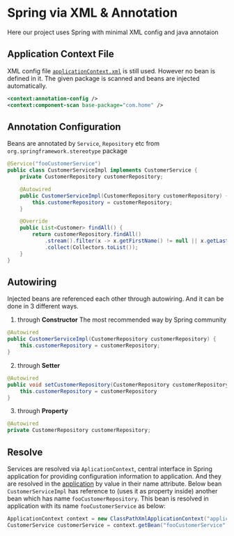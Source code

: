 # Spring via XML & Annotation
Here our project uses Spring with minimal XML config and java annotaion

## Application Context File
XML config file [``applicationContext.xml``](src/main/resources/applicationContext.xml) is still used. However no bean is defined in it. The given package is scanned and beans are injected automatically.
```xml
<context:annotation-config />
<context:component-scan base-package="com.home" />
```

## Annotation Configuration
Beans are annotated by ``Service``, ``Repository`` etc from ``org.springframework.stereotype`` package

```java
@Service("fooCustomerService")
public class CustomerServiceImpl implements CustomerService {
    private CustomerRepository customerRepository;

    @Autowired
    public CustomerServiceImpl(CustomerRepository customerRepository) {
        this.customerRepository = customerRepository;
    }

    @Override
    public List<Customer> findAll() {
        return customerRepository.findAll()
            .stream().filter(x -> x.getFirstName() != null || x.getLastName() != null)
            .collect(Collectors.toList());
    }
}
```

## Autowiring
Injected beans are referenced each other through autowiring. And it can be done in 3 different ways.
1. through **Constructor**
The most recommended way by Spring community
```java
@Autowired
public CustomerServiceImpl(CustomerRepository customerRepository) {
    this.customerRepository = customerRepository;
}
```

2. through **Setter**
```java
@Autowired
public void setCustomerRepository(CustomerRepository customerRepository) {
    this.customerRepository = customerRepository
}
```

3. through **Property**

```java
@Autowired
private CustomerRepository customerRepository;
```

## Resolve
Services are resolved via ``AplicationContext``, central interface in Spring application for providing configuration information to application. And they are resolved in the [application](src/main/java/Application.java) by value in their name attribute.
Below bean ```CustomerServiceImpl``` has reference to (uses it as property inside) another bean which has name ```fooCustomerRepository```.
This bean is resolved in application with its name ```fooCustomerService``` as below: 
```java
ApplicationContext context = new ClassPathXmlApplicationContext("applicationContext.xml");
CustomerService customerService = context.getBean("fooCustomerService", CustomerService.class);
```
